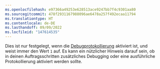 ```yaml
---
ms.openlocfilehash: e97366a49253e628513ace9247bb7f4c9301aa80
ms.sourcegitcommit: 478f2931167988096ae6478a257f492ecaa11794
ms.translationtype: HT
ms.contentlocale: de-DE
ms.lasthandoff: 09/09/2022
ms.locfileid: "147614535"
---
```

Dies ist nur festgelegt, wenn die [Debugprotokollierung](/actions/monitoring-and-troubleshooting-workflows/enabling-debug-logging) aktiviert ist, und weist immer den Wert `1` auf. Es kann ein nützlicher Hinweis darauf sein, ob in deinen Auftragsschritten zusätzliches Debugging oder eine ausführliche Protokollierung aktiviert werden sollte.
